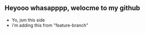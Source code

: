 ## Heyooo whasapppp, welocme to my github

- Yo, jsm this side
- i'm adding this from "feature-branch"
